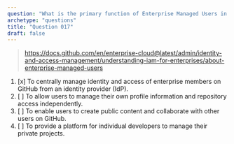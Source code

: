 ```yaml
---
question: "What is the primary function of Enterprise Managed Users in GitHub?"
archetype: "questions"
title: "Question 017"
draft: false
---
```


> https://docs.github.com/en/enterprise-cloud@latest/admin/identity-and-access-management/understanding-iam-for-enterprises/about-enterprise-managed-users
1. [x] To centrally manage identity and access of enterprise members on GitHub from an identity provider (IdP).
1. [ ] To allow users to manage their own profile information and repository access independently.
1. [ ] To enable users to create public content and collaborate with other users on GitHub.
1. [ ] To provide a platform for individual developers to manage their private projects.
